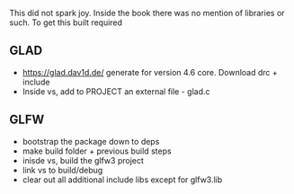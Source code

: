 This did not spark joy. Inside the book there was no mention of libraries or such. To get this built required

## GLAD
 - https://glad.dav1d.de/ generate for version 4.6 core. Download drc + include
 - Inside vs, add to PROJECT an external file - glad.c

## GLFW
 - bootstrap the package down to deps
 - make build folder + previous build steps
 - inisde vs, build the glfw3 project
 - link vs to build/debug
 - clear out all additional include libs except for glfw3.lib
